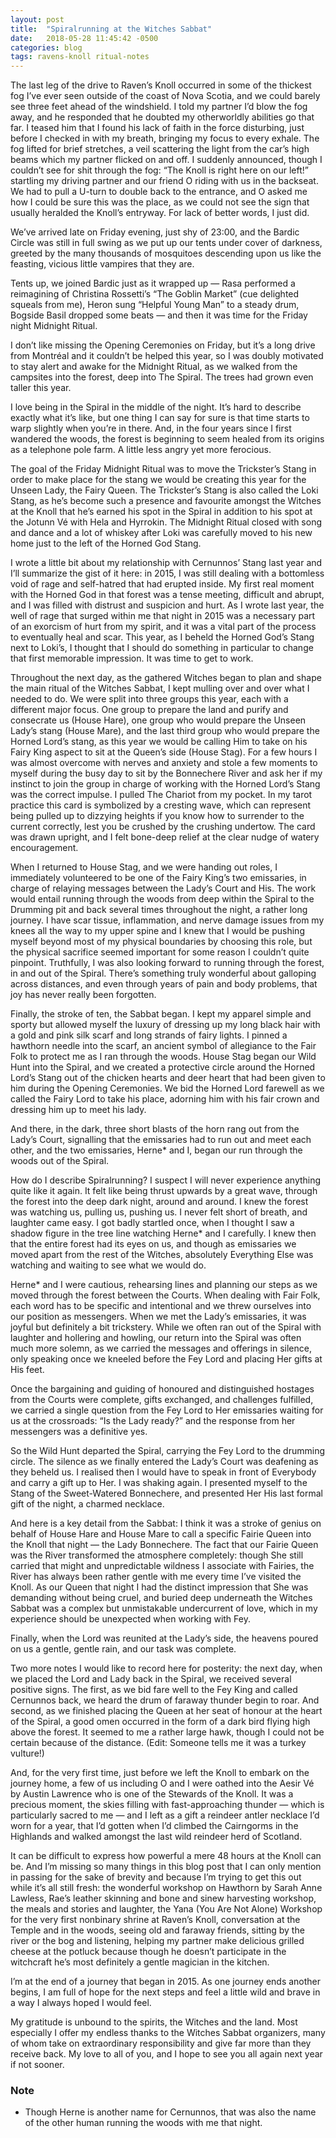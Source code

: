 ```yaml
---
layout: post
title:  "Spiralrunning at the Witches Sabbat"
date:   2018-05-28 11:45:42 -0500
categories: blog
tags: ravens-knoll ritual-notes
---
```


The last leg of the drive to Raven’s Knoll occurred in some of the thickest fog I’ve ever seen outside of the coast of Nova Scotia, and we could barely see three feet ahead of the windshield. I told my partner I’d blow the fog away, and he responded that he doubted my otherworldly abilities go that far. I teased him that I found his lack of faith in the force disturbing, just before I checked in with my breath, bringing my focus to every exhale. The fog lifted for brief stretches, a veil scattering the light from the car’s high beams which my partner flicked on and off. I suddenly announced, though I couldn’t see for shit through the fog: “The Knoll is right here on our left!” startling my driving partner and our friend O riding with us in the backseat. We had to pull a U-turn to double back to the entrance, and O asked me how I could be sure this was the place, as we could not see the sign that usually heralded the Knoll’s entryway. For lack of better words, I just did.

We’ve arrived late on Friday evening, just shy of 23:00, and the Bardic Circle was still in full swing as we put up our tents under cover of darkness, greeted by the many thousands of mosquitoes descending upon us like the feasting, vicious little vampires that they are.

Tents up, we joined Bardic just as it wrapped up — Rasa performed a reimagining of Christina Rossetti’s “The Goblin Market” (cue delighted squeals from me), Heron sung “Helpful Young Man” to a steady drum, Bogside Basil dropped some beats — and then it was time for the Friday night Midnight Ritual.

I don’t like missing the Opening Ceremonies on Friday, but it’s a long drive from Montréal and it couldn’t be helped this year, so I was doubly motivated to stay alert and awake for the Midnight Ritual, as we walked from the campsites into the forest, deep into The Spiral. The trees had grown even taller this year.

I love being in the Spiral in the middle of the night. It’s hard to describe exactly what it’s like, but one thing I can say for sure is that time starts to warp slightly when you’re in there. And, in the four years since I first wandered the woods, the forest is beginning to seem healed from its origins as a telephone pole farm. A little less angry yet more ferocious.

The goal of the Friday Midnight Ritual was to move the Trickster’s Stang in order to make place for the stang we would be creating this year for the Unseen Lady, the Fairy Queen. The Trickster’s Stang is also called the Loki Stang, as he’s become such a presence and favourite amongst the Witches at the Knoll that he’s earned his spot in the Spiral in addition to his spot at the Jotunn Vé with Hela and Hyrrokin. The Midnight Ritual closed with song and dance and a lot of whiskey after Loki was carefully moved to his new home just to the left of the Horned God Stang.

I wrote a little bit about my relationship with Cernunnos’ Stang last year and I’ll summarize the gist of it here: in 2015, I was still dealing with a bottomless void of rage and self-hatred that had erupted inside. My first real moment with the Horned God in that forest was a tense meeting, difficult and abrupt, and I was filled with distrust and suspicion and hurt. As I wrote last year, the well of rage that surged within me that night in 2015 was a necessary part of an exorcism of hurt from my spirit, and it was a vital part of the process to eventually heal and scar. This year, as I beheld the Horned God’s Stang next to Loki’s, I thought that I should do something in particular to change that first memorable impression. It was time to get to work.

Throughout the next day, as the gathered Witches began to plan and shape the main ritual of the Witches Sabbat, I kept mulling over and over what I needed to do. We were split into three groups this year, each with a different major focus. One group to prepare the land and purify and consecrate us (House Hare), one group who would prepare the Unseen Lady’s stang (House Mare), and the last third group who would prepare the Horned Lord’s stang, as this year we would be calling Him to take on his Fairy King aspect to sit at the Queen’s side (House Stag). For a few hours I was almost overcome with nerves and anxiety and stole a few moments to myself during the busy day to sit by the Bonnechere River and ask her if my instinct to join the group in charge of working with the Horned Lord’s Stang was the correct impulse. I pulled The Chariot from my pocket. In my tarot practice this card is symbolized by a cresting wave, which can represent being pulled up to dizzying heights if you know how to surrender to the current correctly, lest you be crushed by the crushing undertow. The card was drawn upright, and I felt bone-deep relief at the clear nudge of watery encouragement.

When I returned to House Stag, and we were handing out roles, I immediately volunteered to be one of the Fairy King’s two emissaries, in charge of relaying messages between the Lady’s Court and His. The work would entail running through the woods from deep within the Spiral to the Drumming pit and back several times throughout the night, a rather long journey. I have scar tissue, inflammation, and nerve damage issues from my knees all the way to my upper spine and I knew that I would be pushing myself beyond most of my physical boundaries by choosing this role, but the physical sacrifice seemed important for some reason I couldn’t quite pinpoint. Truthfully, I was also looking forward to running through the forest, in and out of the Spiral. There’s something truly wonderful about galloping across distances, and even through years of pain and body problems, that joy has never really been forgotten.

Finally, the stroke of ten, the Sabbat began. I kept my apparel simple and sporty but allowed myself the luxury of dressing up my long black hair with a gold and pink silk scarf and long strands of fairy lights. I pinned a hawthorn needle into the scarf, an ancient symbol of allegiance to the Fair Folk to protect me as I ran through the woods. House Stag began our Wild Hunt into the Spiral, and we created a protective circle around the Horned Lord’s Stang out of the chicken hearts and deer heart that had been given to him during the Opening Ceremonies. We bid the Horned Lord farewell as we called the Fairy Lord to take his place, adorning him with his fair crown and dressing him up to meet his lady.

And there, in the dark, three short blasts of the horn rang out from the Lady’s Court, signalling that the emissaries had to run out and meet each other, and the two emissaries, Herne* and I, began our run through the woods out of the Spiral.

How do I describe Spiralrunning? I suspect I will never experience anything quite like it again. It felt like being thrust upwards by a great wave, through the forest into the deep dark night, around and around. I knew the forest was watching us, pulling us, pushing us. I never felt short of breath, and laughter came easy. I got badly startled once, when I thought I saw a shadow figure in the tree line watching Herne* and I carefully. I knew then that the entire forest had its eyes on us, and though as emissaries we moved apart from the rest of the Witches, absolutely Everything Else was watching and waiting to see what we would do.

Herne* and I were cautious, rehearsing lines and planning our steps as we moved through the forest between the Courts. When dealing with Fair Folk, each word has to be specific and intentional and we threw ourselves into our position as messengers. When we met the Lady’s emissaries, it was joyful but definitely a bit trickstery. While we often ran out of the Spiral with laughter and hollering and howling, our return into the Spiral was often much more solemn, as we carried the messages and offerings in silence, only speaking once we kneeled before the Fey Lord and placing Her gifts at His feet.

Once the bargaining and guiding of honoured and distinguished hostages from the Courts were complete, gifts exchanged, and challenges fulfilled, we carried a single question from the Fey Lord to Her emissaries waiting for us at the crossroads: “Is the Lady ready?” and the response from her messengers was a definitive yes.

So the Wild Hunt departed the Spiral, carrying the Fey Lord to the drumming circle. The silence as we finally entered the Lady’s Court was deafening as they beheld us. I realised then I would have to speak in front of Everybody and carry a gift up to Her. I was shaking again. I presented myself to the Stang of the Sweet-Watered Bonnechere, and presented Her His last formal gift of the night, a charmed necklace.

And here is a key detail from the Sabbat: I think it was a stroke of genius on behalf of House Hare and House Mare to call a specific Fairie Queen into the Knoll that night — the Lady Bonnechere. The fact that our Fairie Queen was the River transformed the atmosphere completely: though She still carried that might and unpredictable wildness I associate with Fairies, the River has always been rather gentle with me every time I’ve visited the Knoll. As our Queen that night I had the distinct impression that She was demanding without being cruel, and buried deep underneath the Witches Sabbat was a complex but unmistakable undercurrent of love, which in my experience should be unexpected when working with Fey.

Finally, when the Lord was reunited at the Lady’s side, the heavens poured on us a gentle, gentle rain, and our task was complete.

Two more notes I would like to record here for posterity: the next day, when we placed the Lord and Lady back in the Spiral, we received several positive signs. The first, as we bid fare well to the Fey King and called Cernunnos back, we heard the drum of faraway thunder begin to roar. And second, as we finished placing the Queen at her seat of honour at the heart of the Spiral, a good omen occurred in the form of a dark bird flying high above the forest. It seemed to me a rather large hawk, though I could not be certain because of the distance. (Edit: Someone tells me it was a turkey vulture!)

And, for the very first time, just before we left the Knoll to embark on the journey home, a few of us including O and I were oathed into the Aesir Vé by Austin Lawrence who is one of the Stewards of the Knoll. It was a precious moment, the skies filling with fast-approaching thunder — which is particularly sacred to me — and I left as a gift a reindeer antler necklace I’d worn for a year, that I’d gotten when I’d climbed the Cairngorms in the Highlands and walked amongst the last wild reindeer herd of Scotland.

It can be difficult to express how powerful a mere 48 hours at the Knoll can be. And I’m missing so many things in this blog post that I can only mention in passing for the sake of brevity and because I’m trying to get this out while it’s all still fresh: the wonderful workshop on Hawthorn by Sarah Anne Lawless, Rae’s leather skinning and bone and sinew harvesting workshop, the meals and stories and laughter, the Yana (You Are Not Alone) Workshop for the very first nonbinary shrine at Raven’s Knoll, conversation at the Temple and in the woods, seeing old and faraway friends, sitting by the river or the bog and listening, helping my partner make delicious grilled cheese at the potluck because though he doesn’t participate in the witchcraft he’s most definitely a gentle magician in the kitchen.

I’m at the end of a journey that began in 2015. As one journey ends another begins, I am full of hope for the next steps and feel a little wild and brave in a way I always hoped I would feel.

My gratitude is unbound to the spirits, the Witches and the land. Most especially I offer my endless thanks to the Witches Sabbat organizers, many of whom take on extraordinary responsibility and give far more than they receive back. My love to all of you, and I hope to see you all again next year if not sooner.

### Note

* Though Herne is another name for Cernunnos, that was also the name of the other human running the woods with me that night.